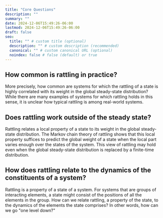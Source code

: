 ```yaml
---
title: "Core Questions"
description: ""
summary: ""
date: 2024-12-06T15:49:26-06:00
lastmod: 2024-12-06T15:49:26-06:00
draft: false
seo:
  title: "" # custom title (optional)
  description: "" # custom description (recommended)
  canonical: "" # custom canonical URL (optional)
  noindex: false # false (default) or true
---
```


## How common is rattling in practice?

More precisely, how common are systems for which the rattling of a state is highly correlated with its weight in the global steady-state distribution? While there are many examples of systems for which rattling holds in this sense, it is unclear how typical rattling is among real-world systems.

## Does rattling work outside of the steady state?

Rattling relates a local property of a state to its weight in the global steady-state distribution. The Markov chain theory of rattling shows that this local property suffices to predict the global weight of a state when the local part varies enough over the states of the system. This view of rattling may hold even when the global steady-state distribution is replaced by a finite-time distribution.



## How does rattling relate to the dynamics of the constituents of a system?

Rattling is a property of a state of a system. For systems that are groups of interacting elements, a state might consist of the positions of all the elements in the group. How can we relate rattling, a property of the state, to the dynamics of the elements the state comprises? In other words, how can we go "one level down?"
